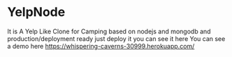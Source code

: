 # YelpNode
It is A Yelp Like Clone for Camping based on nodejs and mongodb and production/deployment ready just deploy it you can see it here 
You can see a demo here https://whispering-caverns-30999.herokuapp.com/
